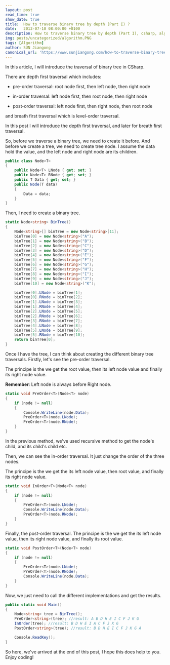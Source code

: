 ```yaml
---
layout: post
read_time: true
show_date: true
title:  How to traverse binary tree by depth (Part I) ?
date:   2013-07-10 08:00:00 +0100
description: How to traverse binary tree by depth (Part I), csharp, algorithm
img: posts/uncategorized/algorithm.PNG
tags: [Algorithm]
author: SUN Jiangong
canonical_url: 'https://www.sunjiangong.com/how-to-traverse-binary-tree-by-depth.html'
---
```


In this article, I will introduce the traversal of binary tree in CSharp.

There are depth first traversal which includes: 

- pre-order traversal: root node first, then left node, then right node

- in-order traversal: left node first, then root node, then right node

- post-order traversal: left node first, then right node, then root node

and breath first traversal which is level-order traversal.

<!--more-->

In this post I will introduce the depth first traversal, and later for breath first traversal.


So, before we traverse a binary tree, we need to create it before. And before we create a tree, we need to create tree node. I assume the data hold the value, and the left node and right node are its children.


```csharp
public class Node<T>
{
    public Node<T> LNode { get; set; }
    public Node<T> RNode { get; set; }
    public T Data { get; set; }
    public Node(T data)
    {
        Data = data;
    }
}
```

Then, I need to create a binary tree.

```csharp
static Node<string> BinTree()
{
    Node<string>[] binTree = new Node<string>[11];
    binTree[0] = new Node<string>("A");
    binTree[1] = new Node<string>("B");
    binTree[2] = new Node<string>("C");
    binTree[3] = new Node<string>("D");
    binTree[4] = new Node<string>("E");
    binTree[5] = new Node<string>("F");
    binTree[6] = new Node<string>("G");
    binTree[7] = new Node<string>("H");
    binTree[8] = new Node<string>("I");
    binTree[9] = new Node<string>("J");
    binTree[10] = new Node<string>("K");

    binTree[0].LNode = binTree[1];
    binTree[0].RNode = binTree[2];
    binTree[1].LNode = binTree[3];
    binTree[1].RNode = binTree[4];
    binTree[2].LNode = binTree[5];
    binTree[2].RNode = binTree[6];
    binTree[3].RNode = binTree[7];
    binTree[4].LNode = binTree[8];
    binTree[5].LNode = binTree[9];
    binTree[5].RNode = binTree[10];
    return binTree[0];
}
```

Once I have the tree, I can think about creating the different binary tree traversals.
Firstly, let's see the pre-order traversal. 

The principe is the we get the root value, then its left node value and finally its right node value.

**Remember**: Left node is always before Right node.


```csharp
static void PreOrder<T>(Node<T> node)
{
    if (node != null)
    {
        Console.WriteLine(node.Data);
        PreOrder<T>(node.LNode);
        PreOrder<T>(node.RNode);
    }
}
```

In the previous method, we've used recursive method to get the node's child, and its child's child etc.

Then, we can see the in-order traversal. It just change the order of the three nodes.

The principe is the we get the its left node value, then root value, and finally its right node value.

```csharp
static void InOrder<T>(Node<T> node)
{
    if (node != null)
    {
        PreOrder<T>(node.LNode);
        Console.WriteLine(node.Data);
        PreOrder<T>(node.RNode);
    }
}
```

Finally, the post-order traversal.
The principe is the we get the its left node value, then its right node value, and finally its root value.

```csharp
static void PostOrder<T>(Node<T> node)
{
    if (node != null)
    {
        PreOrder<T>(node.LNode);
        PreOrder<T>(node.RNode);
        Console.WriteLine(node.Data);
    }
}
```

Now, we just need to call the different implementations and get the results.

```csharp
public static void Main()
{
    Node<string> tree = BinTree();
    PreOrder<string>(tree); //result: A B D H E I C F J K G
    InOrder(tree); //result: B D H E I A C F J K G
    PostOrder<string>(tree); //result: B D H E I C F J K G A

    Console.ReadKey();
}
```

So here, we've arrived at the end of this post, I hope this does help to you. Enjoy coding!
